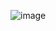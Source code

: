 ![image](https://github.com/Ulbossya/map_console_app-with-id/assets/102906052/06c31e34-0fa3-4650-8ec3-6176b5533b94)
